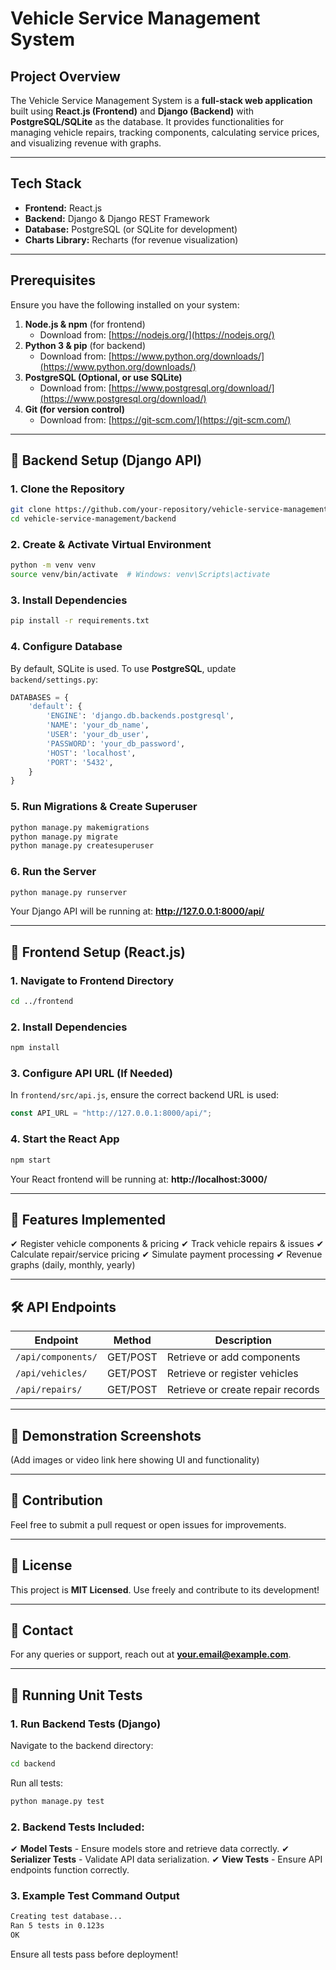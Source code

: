 # Vehicle Service Management System

## Project Overview
The Vehicle Service Management System is a **full-stack web application** built using **React.js (Frontend)** and **Django (Backend)** with **PostgreSQL/SQLite** as the database. It provides functionalities for managing vehicle repairs, tracking components, calculating service prices, and visualizing revenue with graphs.

---

## Tech Stack
- **Frontend:** React.js
- **Backend:** Django & Django REST Framework
- **Database:** PostgreSQL (or SQLite for development)
- **Charts Library:** Recharts (for revenue visualization)

---

## Prerequisites
Ensure you have the following installed on your system:

1. **Node.js & npm** (for frontend)
   - Download from: [https://nodejs.org/](https://nodejs.org/)
2. **Python 3 & pip** (for backend)
   - Download from: [https://www.python.org/downloads/](https://www.python.org/downloads/)
3. **PostgreSQL (Optional, or use SQLite)**
   - Download from: [https://www.postgresql.org/download/](https://www.postgresql.org/download/)
4. **Git (for version control)**
   - Download from: [https://git-scm.com/](https://git-scm.com/)

---

## 🚀 Backend Setup (Django API)

### 1. Clone the Repository
```sh
git clone https://github.com/your-repository/vehicle-service-management.git
cd vehicle-service-management/backend
```

### 2. Create & Activate Virtual Environment
```sh
python -m venv venv
source venv/bin/activate  # Windows: venv\Scripts\activate
```

### 3. Install Dependencies
```sh
pip install -r requirements.txt
```

### 4. Configure Database
By default, SQLite is used. To use **PostgreSQL**, update `backend/settings.py`:
```python
DATABASES = {
    'default': {
        'ENGINE': 'django.db.backends.postgresql',
        'NAME': 'your_db_name',
        'USER': 'your_db_user',
        'PASSWORD': 'your_db_password',
        'HOST': 'localhost',
        'PORT': '5432',
    }
}
```

### 5. Run Migrations & Create Superuser
```sh
python manage.py makemigrations
python manage.py migrate
python manage.py createsuperuser
```

### 6. Run the Server
```sh
python manage.py runserver
```

Your Django API will be running at: **http://127.0.0.1:8000/api/**

---

## 🎨 Frontend Setup (React.js)

### 1. Navigate to Frontend Directory
```sh
cd ../frontend
```

### 2. Install Dependencies
```sh
npm install
```

### 3. Configure API URL (If Needed)
In `frontend/src/api.js`, ensure the correct backend URL is used:
```javascript
const API_URL = "http://127.0.0.1:8000/api/";
```

### 4. Start the React App
```sh
npm start
```

Your React frontend will be running at: **http://localhost:3000/**

---

## 🎯 Features Implemented
✔ Register vehicle components & pricing
✔ Track vehicle repairs & issues
✔ Calculate repair/service pricing
✔ Simulate payment processing
✔ Revenue graphs (daily, monthly, yearly)

---

## 🛠️ API Endpoints
| Endpoint | Method | Description |
|----------|--------|-------------|
| `/api/components/` | GET/POST | Retrieve or add components |
| `/api/vehicles/` | GET/POST | Retrieve or register vehicles |
| `/api/repairs/` | GET/POST | Retrieve or create repair records |

---

## 📸 Demonstration Screenshots
(Add images or video link here showing UI and functionality)

---

## 🤝 Contribution
Feel free to submit a pull request or open issues for improvements.

---

## 📜 License
This project is **MIT Licensed**. Use freely and contribute to its development!

---

## 📩 Contact
For any queries or support, reach out at **your.email@example.com**.

---

## 🧪 Running Unit Tests

### 1. Run Backend Tests (Django)
Navigate to the backend directory:
```sh
cd backend
```
Run all tests:
```sh
python manage.py test
```

### 2. Backend Tests Included:
✔ **Model Tests** - Ensure models store and retrieve data correctly.
✔ **Serializer Tests** - Validate API data serialization.
✔ **View Tests** - Ensure API endpoints function correctly.

### 3. Example Test Command Output
```sh
Creating test database...
Ran 5 tests in 0.123s
OK
```

Ensure all tests pass before deployment!

